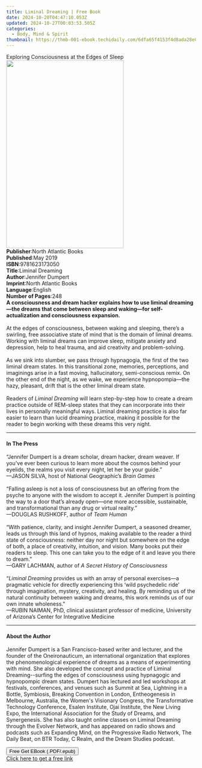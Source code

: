 ```yaml
---
title: Liminal Dreaming | Free Book
date: 2024-10-20T04:47:10.053Z
updated: 2024-10-27T00:03:53.505Z
categories:
  - Body, Mind & Spirit
thumbnail: https://thmb-001-ebook.techidaily.com/6dfa65f4153f4d8ada28e039bc739b42de5bf22a47fdb98e409576c377942e26.jpg
---
```

<main id="book-container">
  <div class="flex flex-col">
    <div class="book-brief flex-1 py-6 px-4 sm:p-6 md:py-10 md:px-8">
      <!-- brief-->
      <div class="book-brief-main">
        Exploring Consciousness at the Edges of Sleep
      </div>
    </div>
    <div
      class="book-meta-info flex-1 grid gap-4 col-start-1 col-end-3 row-start-1 sm:mb-6 sm:grid-cols-4 lg:gap-6 lg:col-start-2 lg:row-end-6 lg:row-span-6 lg:mb-0"
    >
      <div
        class="book-meta-info-left place-content-center mt-4 p-4 text-sm leading-6 col-start-2 col-span-2 dark:text-slate-400"
      >
        <img
          class="w-full h-500 object-cover rounded-lg sm:h-255 sm:col-span-2 lg:col-span-full"
          src="https://img-001-ebook.techidaily.com/30e5d0068166a0564be5a8f8735a5e184212a2df070b7773361fadb86b309d0e.jpg"
          alt=""
          width="312"
          height="500"
        />
      </div>
      <div
        class="book-meta-info-right mt-2 col-start-1 row-start-2 col-span-3 self-center"
      >
        <!-- meta data  -->
        <div class="flex flex-col px-4 md:px-8">
          <div class="flex-1">
            <strong>Publisher</strong>:<span class="px-2"
              >North Atlantic Books</span
            >
          </div>
          <div class="flex-1">
            <strong>Published</strong>:<span class="px-2">May 2019</span>
          </div>
          <div class="flex-1">
            <strong>ISBN</strong>:<span class="px-2">9781623173050</span>
          </div>
          <div class="flex-1">
            <strong>Title</strong>:<span class="px-2">Liminal Dreaming</span>
          </div>
          <div class="flex-1">
            <strong>Author</strong>:<span class="px-2">Jennifer Dumpert</span>
          </div>
          <div class="flex-1">
            <strong>Imprint</strong>:<span class="px-2"
              >North Atlantic Books</span
            >
          </div>
          <div class="flex-1">
            <strong>Language</strong>:<span class="px-2">English</span>
          </div>
          <div class="flex-1">
            <strong>Number of Pages</strong>:<span class="px-2">248</span>
          </div>
        </div>
      </div>
    </div>
    <div class="book-description flex-1 py-6 px-4 sm:p-6 md:py-10 md:px-8">
      <div class="book-description-main">
        <div accordion-content="" id="description">
          <b
            ><b
              >A consciousness and dream hacker explains how to use liminal
              dreaming—the dreams that come between sleep and waking—for
              self-actualization and consciousness expansion.</b
            ><br
          /></b>
          <br />At the edges of consciousness, between waking and sleeping,
          there’s a swirling, free&nbsp;associative state of mind that is the
          domain of liminal dreams. Working with liminal&nbsp;dreams can improve
          sleep, mitigate anxiety and depression, help to heal trauma,
          and&nbsp;aid creativity and problem-solving.<br /><br />As we sink
          into slumber, we pass through hypnagogia, the first of the two liminal
          dream states. In this transitional zone, memories, perceptions, and
          imaginings arise in a fast moving, hallucinatory, semi-conscious
          remix. On the other end of the night, as we wake, we experience
          hypnopompia—the hazy, pleasant, drift that is the other liminal dream
          state.&nbsp;<br /><br />
          Readers of <i>Liminal Dreaming</i> will learn step-by-step&nbsp;how to
          create a dream practice outside of REM-sleep states that they can
          incorporate&nbsp;into their lives in personally meaningful
          ways.&nbsp;Liminal dreaming practice is also far easier to learn than
          lucid dreaming practice, making it possible for the reader to begin
          working with these dreams this very night.
        </div>
        <div class="accordion-fader"></div>
      </div>
    </div>
    <div class="book-excerpts flex-1 py-6 px-4 sm:p-6 md:py-10 md:px-8">
      <!-- excerpts-->
      <div class="book-excerpts-main">
        <hr />
        <h4 class="placeholder placeholder-heading">
          <span>In The Press</span>
        </h4>
        <p>
          “Jennifer Dumpert is a dream scholar, dream hacker, dream weaver. If
          you’ve ever been&nbsp;curious to learn more about the cosmos behind
          your eyelids, the realms you visit every&nbsp;night, let her be your
          guide.”<br />—JASON SILVA, host of National Geographic’s
          <i>Brain Games</i><br />&nbsp;<br />“Falling asleep is not a loss of
          consciousness but an offering from the psyche to anyone&nbsp;with the
          wisdom to accept it. Jennifer Dumpert is pointing the way to a door
          that’s&nbsp;already open—one more accessible, sustainable, and
          transformational than any drug&nbsp;or virtual reality.”<br />—DOUGLAS
          RUSHKOFF, author of&nbsp;<i>Team Human</i><br />&nbsp;<br />“With
          patience, clarity, and insight Jennifer Dumpert, a seasoned dreamer,
          leads us&nbsp;through this land of hypnos, making available to the
          reader a third state of consciousness:&nbsp;neither day nor night but
          somewhere on the edge of both, a place of creativity,&nbsp;intuition,
          and vision. Many books put their readers to sleep. This one can take
          you to&nbsp;the edge of it and leave you there to dream.”<br />—GARY
          LACHMAN, author of&nbsp;<i>A Secret History of Consciousness</i
          ><br />&nbsp;<br />“<i>Liminal Dreaming&nbsp;</i>provides us with an
          array of personal exercises—a pragmatic vehicle&nbsp;for directly
          experiencing this ‘wild psychedelic ride’ through imagination,
          mystery,&nbsp;creativity, and healing. By reminding us of the natural
          continuity between waking and&nbsp;dreams, this work reminds us of our
          own innate wholeness."<br />—RUBIN NAIMAN, PhD, clinical assistant
          professor of medicine, University of Arizona’s&nbsp;Center for
          Integrative Medicine
        </p>
      </div>
    </div>
    <div class="book-about-author flex-1 py-6 px-4 sm:p-6 md:py-10 md:px-8">
      <!-- about author-->
      <div class="book-main-author-main">
        <hr />
        <h4 class="placeholder placeholder-heading">
          <span>About the Author</span>
        </h4>
        <p>
          Jennifer Dumpert is a San Francisco-based writer and lecturer, and the
          founder of the Oneironauticum, an international organization that
          explores the phenomenological experience of dreams as a means of
          experimenting with mind. She also developed the concept and practice
          of Liminal Dreaming--surfing the edges of consciousness using
          hypnagogic and hypnopompic dream states. Dumpert has lectured and led
          workshops at festivals, conferences, and venues such as Summit at Sea,
          Lightning in a Bottle, Symbiosis, Breaking Convention in London,
          Entheogenesis in Melbourne, Australia, the Women's Visionary Congress,
          the Transformative Technology Conference, Esalen Institute, Ojai
          Institute, the New Living Expo, the International Association for the
          Study of Dreams, and Synergenesis. She has also taught online classes
          on Liminal Dreaming through the Evolver Network, and has appeared on
          radio shows and podcasts such as Expanding Mind, on the Progressive
          Radio Network, The Daily Beat, on BTR Today, C Realm, and the Dream
          Studies podcast.
        </p>
      </div>
    </div>
    <div class="book-free-get flex-1 py-6 px-4 sm:p-6 md:py-10 md:px-8">
      <button
        id="btn-free-get"
        class="bg-blue-500 hover:bg-blue-700 text-white font-bold py-2 px-4 rounded"
      >
        Free Get EBook (.PDF/.epub)
      </button>
      <div id="countdown-display" class="px-2 text-lg mt-2"></div>
      <a
        id="free-link"
        class="hidden bg-blue-500 hover:bg-blue-700 text-white font-bold py-2 px-4 rounded"
        href="https://www.ebooks.com/en-us/book/96186962/liminal-dreaming/jennifer-dumpert/"
        target="_blank"
        >Click here to get a free link</a
      >
    </div>
    <script>
      let countdownTime = 0;
      let countdownInterval = null;
      document
        .getElementById('btn-free-get')
        .addEventListener('click', startCountdown);
      function startCountdown() {
        countdownTime = new Date().getTime() + 60000 * 3;
        countdownInterval = setInterval(updateCountdown, 1000);
        document.getElementById('btn-free-get').disabled = true;
        document
          .getElementById('btn-free-get')
          .classList.add('bg-gray-500', 'cursor-not-allowed');
      }
      function updateCountdown() {
        let currentTime = new Date().getTime();
        let timeLeft = countdownTime - currentTime;
        let secondsLeft = Math.floor(timeLeft / 1000);
        document.getElementById('countdown-display').innerHTML =
          `Remaining time: ${secondsLeft} seconds.`;
        if (secondsLeft <= 0) {
          clearInterval(countdownInterval);
          document.getElementById('btn-free-get').classList.add('hidden');
          document.getElementById('free-link').classList.remove('hidden');
          document.getElementById('countdown-display').innerHTML = '';
        }
      }
    </script>
  </div>
</main>

<ins class="adsbygoogle"
      style="display:block"
      data-ad-client="ca-pub-7571918770474297"
      data-ad-slot="8358498916"
      data-ad-format="auto"
      data-full-width-responsive="true"></ins>
    